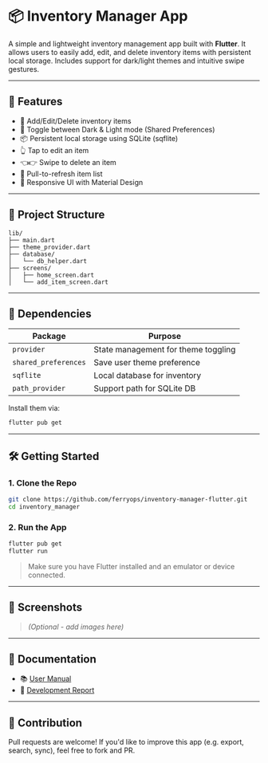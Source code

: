 # 📦 Inventory Manager App

A simple and lightweight inventory management app built with **Flutter**. It allows users to easily add, edit, and delete inventory items with persistent local storage. Includes support for dark/light themes and intuitive swipe gestures.

---

## 🚀 Features

- 🧾 Add/Edit/Delete inventory items
- 🌙 Toggle between Dark & Light mode (Shared Preferences)
- 📦 Persistent local storage using SQLite (sqflite)
- 👆 Tap to edit an item
- 👈👉 Swipe to delete an item
- 🔄 Pull-to-refresh item list
- 📱 Responsive UI with Material Design

---

## 📁 Project Structure

```plaintext
lib/
├── main.dart
├── theme_provider.dart
├── database/
│   └── db_helper.dart
├── screens/
│   ├── home_screen.dart
│   └── add_item_screen.dart
````

---

## 🧰 Dependencies

| Package              | Purpose                             |
| -------------------- | ----------------------------------- |
| `provider`           | State management for theme toggling |
| `shared_preferences` | Save user theme preference          |
| `sqflite`            | Local database for inventory        |
| `path_provider`      | Support path for SQLite DB          |

Install them via:

```bash
flutter pub get
```

---

## 🛠️ Getting Started

### 1. Clone the Repo

```bash
git clone https://github.com/ferryops/inventory-manager-flutter.git
cd inventory_manager
```

### 2. Run the App

```bash
flutter pub get
flutter run
```

> Make sure you have Flutter installed and an emulator or device connected.

---

## 📸 Screenshots

> *(Optional - add images here)*

---

## 📖 Documentation

* 📚 [User Manual](https://docs.google.com/document/d/1CLMVGT4D6GoNunF3chfLFOwDNijHsw40xKDZjDKTZ1c/edit?usp=sharing)
* 📝 [Development Report]("https://docs.google.com/document/d/1k5euIuBZGEDs4sR33_xNIG5jrHtrw68rx2vCWw-Trcs/edit?usp=sharing)

---

## 🤝 Contribution

Pull requests are welcome! If you'd like to improve this app (e.g. export, search, sync), feel free to fork and PR.

